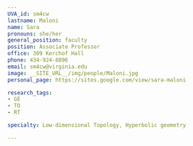 ```yaml
---
UVA_id: sm4cw
lastname: Maloni
name: Sara
pronouns: she/her
general_position: faculty
position: Associate Professor
office: 309 Kerchof Hall
phone: 434-924-8896
email: sm4cw@virginia.edu
image: __SITE_URL__/img/people/Maloni.jpg
personal_page: https://sites.google.com/view/sara-maloni

research_tags:
- GE
- TO
- RT

specialty: Low-dimensional Topology, Hyperbolic geometry

---
```

